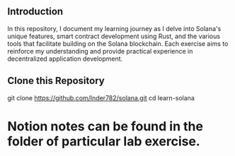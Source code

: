 ## Introduction

In this repository, I document my learning journey as I delve into Solana's unique features, smart contract development using Rust, and the various tools that facilitate building on the Solana blockchain. Each exercise aims to reinforce my understanding and provide practical experience in decentralized application development.

## Clone this Repository
git clone https://github.com/Inder782/solana.git
cd learn-solana

# Notion notes can be found in the folder of particular lab exercise.